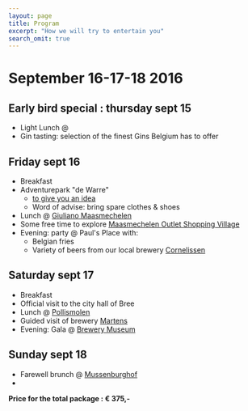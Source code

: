 ```yaml
---
layout: page
title: Program
excerpt: "How we will try to entertain you"
search_omit: true
---
```

# September 16-17-18 2016

## Early bird special : thursday sept 15
-  Light Lunch @
-  Gin tasting: selection of the finest Gins Belgium has to offer
  
## Friday sept 16
* Breakfast
* Adventurepark "de Warre"
	* [to give you an idea](http://www.klimpark.be/html/main2.php?taal=nl&page=home)
	* Word of advise: bring spare clothes & shoes
* Lunch @ [Giuliano Maasmechelen](http://giuliano-maasmechelen.be/)
* Some free time to explore [Maasmechelen Outlet Shopping Village](http://www.maasmechelenvillage.com/en/home/home)
* Evening: party @ Paul's Place with:
	* Belgian fries
	* Variety of beers from our local brewery [Cornelissen](http://www.brouwerijcornelissen.be/)
  
## Saturday sept 17
* Breakfast
* Official visit to the city hall of Bree
* Lunch @ [Pollismolen](http://www.pollismolen.be/)
* Guided visit of brewery [Martens](http://www.martens.be/en/)
* Evening: Gala @ [Brewery Museum](http://www.bocholterbrouwerijmuseum.be/)
  
## Sunday sept 18
* Farewell brunch @ [Mussenburghof](http://users.skynet.be/mussenburghof/welkom.html)
* 

**Price for the total package : € 375,-**
